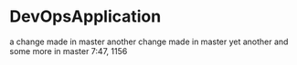 # DevOpsApplication
a change made in master
another change made in master
yet another
and some more in master 7:47, 1156
